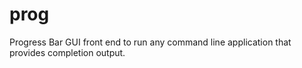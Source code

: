 prog
====

Progress Bar GUI front end to run any command line application that provides completion output.
